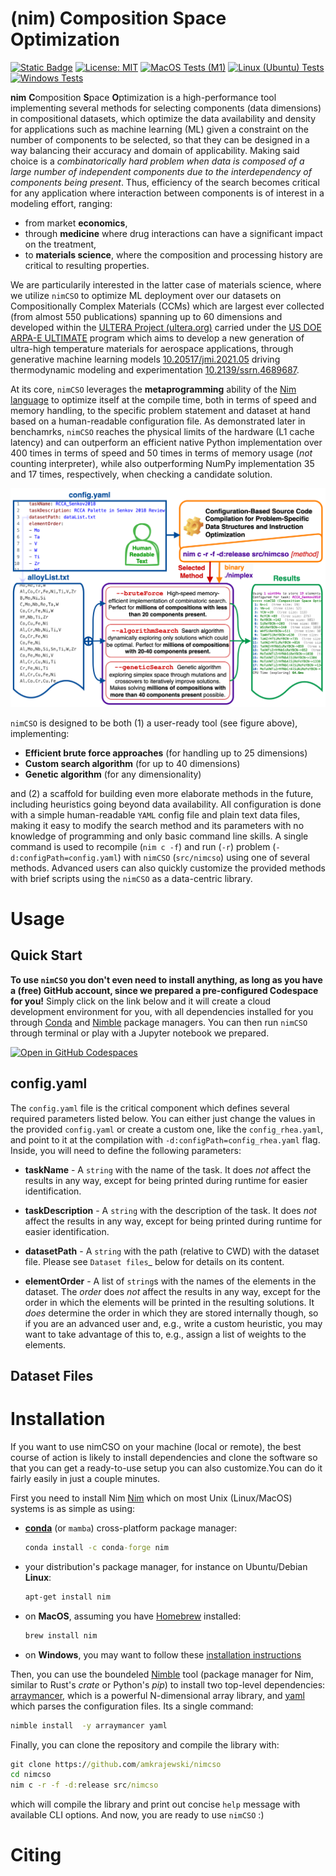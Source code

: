 # (nim) Composition Space Optimization

[![Static Badge](https://img.shields.io/badge/API-Documentation-e?logo=bookstack&logoColor=white&link=https%3A%2F%2Famkrajewski.github.io%2Fnimcso%2F)](https://nimcso.phaseslab.org)
[![License: MIT](https://img.shields.io/badge/License-MIT-yellow.svg)](https://opensource.org/licenses/MIT)
[![MacOS Tests (M1)](https://github.com/amkrajewski/nimCSO/actions/workflows/testingOnPush_Apple.yaml/badge.svg)](https://github.com/amkrajewski/nimCSO/actions/workflows/testingOnPush_Apple.yaml)
[![Linux (Ubuntu) Tests](https://github.com/amkrajewski/nimCSO/actions/workflows/testingOnPush_Linux.yaml/badge.svg)](https://github.com/amkrajewski/nimCSO/actions/workflows/testingOnPush_Linux.yaml)
[![Windows Tests](https://github.com/amkrajewski/nimCSO/actions/workflows/testingOnPush_Windows.yaml/badge.svg)](https://github.com/amkrajewski/nimCSO/actions/workflows/testingOnPush_Windows.yaml)

**nim** **C**omposition **S**pace **O**ptimization is a high-performance tool implementing several methods for selecting components (data dimensions) in compositional datasets, which 
optimize the data availability and density for applications such as machine learning (ML) given a constraint on the number of components to be selected, so that they can be designed in a way balancing their accuracy and domain of applicability. Making said choice is a *combinatorically hard 
problem when data is composed of a large number of independent components due to the interdependency of components being present*. Thus, efficiency of the search becomes critical for any
application where interaction between components is of interest in a modeling effort, ranging:
- from market **economics**,
- through **medicine** where drug interactions can have a significant impact on the treatment, 
- to **materials science**, where the composition and processing history are critical to resulting properties.

We are particularily interested in the latter case of materials science, where we utilize `nimCSO` to optimize ML deployment over our datasets on Compositionally Complex Materials (CCMs) 
which are largest ever collected (from almost 550 publications) spanning up to 60 dimensions and developed within the [ULTERA Project (ultera.org)](https://ultera.org) carried under the 
[US DOE ARPA-E ULTIMATE](https://arpa-e.energy.gov/?q=arpa-e-programs/ultimate) program which aims to develop 
a new generation of ultra-high temperature materials for aerospace applications, through generative machine learning models [10.20517/jmi.2021.05](https://doi.org/10.20517/jmi.2021.05)
driving thermodynamic modeling and experimentation [10.2139/ssrn.4689687](https://dx.doi.org/10.2139/ssrn.4689687).

At its core, `nimCSO` leverages the **metaprogramming** ability of the [Nim language](https://nim-lang.org) to optimize itself at the compile time, both in terms of speed and memory handling, 
to the specific problem statement and dataset at hand based on a human-readable configuration file. As demonstrated later in benchamrks, `nimCSO` reaches the physical limits of the hardware 
(L1 cache latency) and can outperform an efficient native Python implementation over 400 times in terms of speed and 50 times in terms of memory usage (*not* counting interpreter), while 
also outperforming NumPy implementation 35 and 17 times, respectively, when checking a candidate solution.

![Main nimCSO figure](paper/assets/nimCSO_mainFigure.png)

`nimCSO` is designed to be both (1) a user-ready tool (see figure above), implementing:
- **Efficient brute force approaches** (for handling up to 25 dimensions)
- **Custom search algorithm** (for up to 40 dimensions)
- **Genetic algorithm** (for any dimensionality)

and (2) a scaffold for building even more elaborate methods in the future, including heuristics going beyond 
data availability. All configuration is done with a simple human-readable `YAML` config file and plain text data files, making it easy to modify the search method and its parameters with 
no knowledge of programming and only basic command line skills. A single command is used to recompile (`nim c -f`) and run (`-r`) problem (`-d:configPath=config.yaml`) with `nimCSO` 
(`src/nimcso`) using one of several methods. Advanced users can also quickly customize the provided methods with brief scripts using the `nimCSO` as a data-centric library.

# Usage
## Quick Start

**To use `nimCSO` you don't even need to install anything, as long as you have a (free) GitHub account, since we prepared a pre-configured Codespace for you!** Simply click on the link below and it will create a cloud development environment for you, with all dependencies installed for you through [Conda](https://docs.conda.io/en/latest/) and [Nimble](https://github.com/nim-lang/nimble) package managers. You can then run `nimCSO` through terminal or play with a Jupyter notebook we prepared.

[![Open in GitHub Codespaces](https://github.com/codespaces/badge.svg)](https://codespaces.new/amkrajewski/nimCSO?quickstart=1)

## config.yaml

The `config.yaml` file is the critical component which defines several required parameters listed below. You can either just change the values in the provided `config.yaml` or create a custom one, like the `config_rhea.yaml`, and point to it at the compilation with `-d:configPath=config_rhea.yaml` flag. Inside, you will need to define the following parameters:

- **taskName** - A ``string`` with the name of the task. It does *not* affect the results in any way, except for being printed during runtime for easier identification.

- **taskDescription** - A ``string`` with the description of the task. It does *not* affect the results in any way, except for being printed during runtime for easier identification.

- **datasetPath** - A ``string`` with the path (relative to CWD) with the dataset file. Please see `Dataset files`_ below for details on its content.

- **elementOrder** - A list of ``string``s with the names of the elements in the dataset. The *order* does *not* affect the results in any way, except for the order in which the elements will be printed in the resulting solutions. It *does* determine the order in which they are stored internally though, so if you are an advanced user and, e.g., write a custom heuristic, you may want to take advantage of this to, e.g., assign a list of weights to the elements.

## Dataset Files


# Installation

If you want to use nimCSO on your machine (local or remote), the best course of action is likely to install dependencies and clone the software so that you can get a ready-to-use setup you can also customize.You can do it fairly easily in just a couple minutes. 

First you need to install Nim [Nim](https://nim-lang.org/) which on most Unix (Linux/MacOS) systems is as simple as using:

- [**conda**](https://docs.conda.io/en/latest/) (or `mamba`) cross-platform package manager:
  ```cmd
  conda install -c conda-forge nim
  ```

- your distribution's package manager, for instance on Ubuntu/Debian **Linux**:
  ```cmd
  apt-get install nim
  ```

- on **MacOS**, assuming you have [Homebrew](https://brew.sh/) installed:
  ```cmd
  brew install nim
  ```

- on **Windows**, you may want to follow these [installation instructions](https://nim-lang.org/install.html)

Then, you can use the boundeled [Nimble](https://github.com/nim-lang/nimble) tool (package manager for Nim, similar to Rust's *crate* or Python's *pip*) to install two top-level dependencies: 
[arraymancer](https://github.com/mratsim/Arraymancer), which is a powerful N-dimensional array library, and [yaml](https://nimyaml.org/index.html) which 
parses the configuration files. Its a single command:

```cmd
nimble install  -y arraymancer yaml
```

Finally, you can clone the repository and compile the library with:
```cmd
git clone https://github.com/amkrajewski/nimcso
cd nimcso
nim c -r -f -d:release src/nimcso
```
which will compile the library and print out concise `help` message with available CLI options. And now, you are ready to use `nimCSO` :)


# Citing